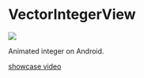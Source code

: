 # VectorIntegerView

[![](https://jitpack.io/v/qwert2603/VectorIntegerView.svg)](https://jitpack.io/#qwert2603/VectorIntegerView)

Animated integer on Android.

[showcase video](https://www.youtube.com/watch?v=fn8yI9tRgjY)
